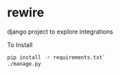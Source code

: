 # rewire
django project to explore integrations

To Install

```sh
pip install -r requirements.txt`
./manage.py
```
